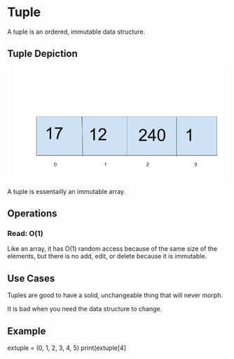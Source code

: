 # Tuple
A tuple is an ordered, immutable data structure.

## Tuple Depiction
![Tuple Depiction](Tuple.png)

A tuple is essentailly an immutable array.

## Operations

### Read: O(1)
Like an array, it has O(1) random access because of the same size of the elements, but there is no add, edit, or delete because it is immutable.

## Use Cases
Tuples are good to have a solid, unchangeable thing that will never morph.

It is bad when you need the data structure to change.

## Example
extuple = (0, 1, 2, 3, 4, 5)
print(extuple[4]
